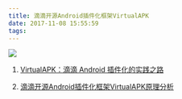 ```yaml
---
title: 滴滴开源Android插件化框架VirtualAPK
date: 2017-11-08 15:55:59
tags:
---
```

![](http://img.blog.csdn.net/20170708192139044?watermark/2/text/aHR0cDovL2Jsb2cuY3Nkbi5uZXQveXloMzUyMDkxNjI2/font/5a6L5L2T/fontsize/400/fill/I0JBQkFCMA==/dissolve/70/gravity/SouthEast)


1. [VirtualAPK：滴滴 Android 插件化的实践之路](http://www.iteye.com/news/32006)

2. [滴滴开源Android插件化框架VirtualAPK原理分析](http://blog.csdn.net/yyh352091626/article/details/74852390#hook-activitymanagerservice)